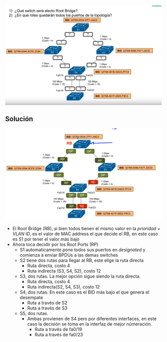 ![normal](../_anexos_/Screenshot%20from%202024-01-02%2012-49-57.png)

## Solución

![](../_anexos_/Screenshot%20from%202024-01-04%2011-02-53.png)
- El Root Bridge (RB), si bien todos tienen el mismo valor en la _prioridad + VLAN ID_, es el valor de MAC address el que decide el RB, en este caso es S1 por tener el valor más bajo
- Ahora toca decidir por los Root Ports (RP) 
	- S1 automaticamente pone todos sus puertos en _designated_ y comienza a enviar BPDUs a las demas switches
	- S2 tiene dos rutas para llegar al RB, este elige la ruta directa
		- Ruta directa, costo 4 
		- Ruta indirecta (S3, S4, S2), costo 12
	- S3, dos rutas. La mejor opción sigue siendo la ruta directa.
		- Ruta directa, costo 4
		- Ruta indirecta(S2, S4, S3), costo 12
	- S4, dos rutas. En este caso  es el BID más bajo el que genera el desempate
		- Ruta a través de S2
		- Ruta a través de S3
	- S5, dos rutas. 
		- Ambas provienen de S4 pero por diferentes interfaces, en este caso la decisión se toma en la interfaz de mejor númeración.
			- Ruta a través de fa0/19
			- Ruta a través de fa0/23